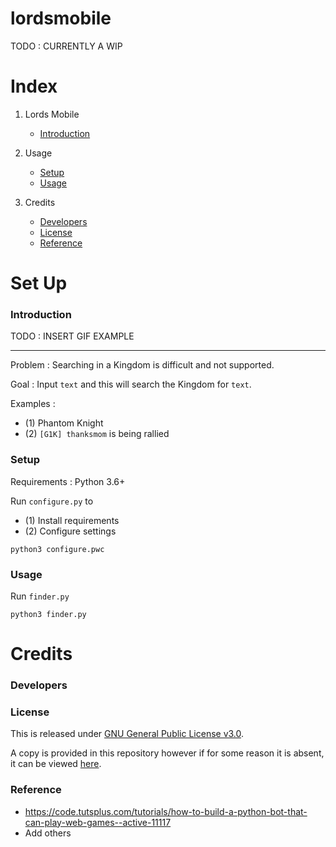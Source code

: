 # lordsmobile

TODO : CURRENTLY A WIP

# Index
1. Lords Mobile
	- [Introduction](#introduction)

2. Usage
	- [Setup](#setup)
	- [Usage](#run)
3. Credits
	- [Developers](#developers)
	- [License](#license)
	- [Reference](#reference)

# Set Up

### <a id="introduction"></a>Introduction

TODO : INSERT GIF EXAMPLE

---

Problem : Searching in a Kingdom is difficult and not supported.

Goal : Input `text` and this will search the Kingdom for `text`.

Examples : 

* (1) Phantom Knight
* (2) `[G1K] thanksmom` is being rallied

### <a id="setup"></a>Setup

Requirements : Python 3.6+

Run `configure.py` to 
* (1) Install requirements
* (2) Configure settings

`python3 configure.pwc`

<!-- 1. Install requirements `./requirements.pyw` -->
<!-- 2. Gather configuration values with `./configuration.py` -->

### <a id="usage"></a>Usage

Run `finder.py`

`python3 finder.py`

# Credits

### <a id="developers"></a>Developers

### <a id="license"></a>License

This is released under [GNU General Public License v3.0](#LICENSE).  

A copy is provided in this repository however if for some reason it is absent, it can be viewed [here](https://www.gnu.org/licenses/gpl-3.0.txt).

### <a id="reference"></a>Reference

* https://code.tutsplus.com/tutorials/how-to-build-a-python-bot-that-can-play-web-games--active-11117
* Add others